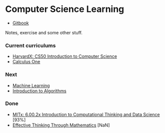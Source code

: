 # Computer Science Learning

* [Gitbook](https://erictt.gitbooks.io/computer-science-learning/content/)

Notes, exercise and some other stuff.

### Current curriculums

* [HarvardX: CS50 Introduction to Computer Science](https://courses.edx.org/courses/course-v1:HarvardX+CS50+X/info)
* [Calculus One](https://www.coursera.org/learn/calculus1/home/welcome)

### Next
 
* [Machine Learning](https://www.coursera.org/learn/machine-learning/home/welcome)
* [Introduction to Algorithms](https://ocw.mit.edu/courses/electrical-engineering-and-computer-science/6-046j-introduction-to-algorithms-sma-5503-fall-2005/video-lectures/lecture-1-administrivia-introduction-analysis-of-algorithms-insertion-sort-mergesort/)

### Done

* [MITx: 6.00.2x Introduction to Computational Thinking and Data Science](https://courses.edx.org/courses/course-v1:MITx+6.00.2x_7+1T2017/info) [93%]
* [Effective Thinking Through Mathematics](https://courses.edx.org/courses/course-v1:UTAustinX+UT.9.10x+3T2016/course/) [NaN]


